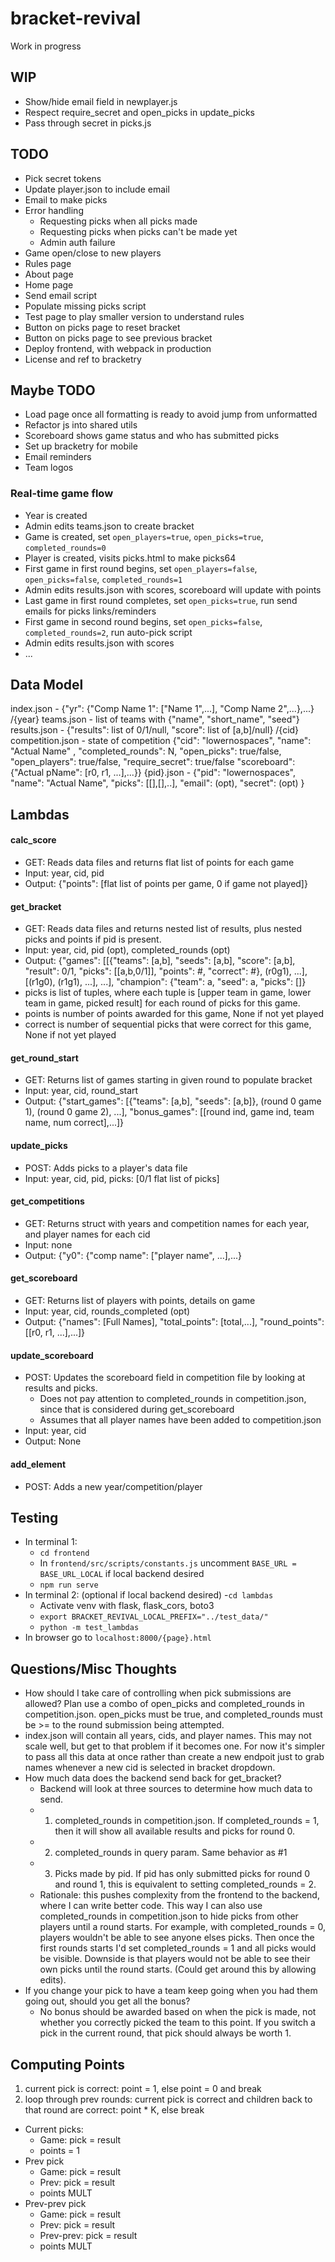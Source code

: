 # bracket-revival
Work in progress

## WIP
- Show/hide email field in newplayer.js
- Respect require_secret and open_picks in update_picks
- Pass through secret in picks.js

## TODO
- Pick secret tokens
- Update player.json to include email
- Email to make picks
- Error handling
	- Requesting picks when all picks made
	- Requesting picks when picks can't be made yet
	- Admin auth failure
- Game open/close to new players
- Rules page
- About page
- Home page
- Send email script
- Populate missing picks script
- Test page to play smaller version to understand rules
- Button on picks page to reset bracket
- Button on picks page to see previous bracket
- Deploy frontend, with webpack in production
- License and ref to bracketry

## Maybe TODO
- Load page once all formatting is ready to avoid jump from unformatted
- Refactor js into shared utils
- Scoreboard shows game status and who has submitted picks
- Set up bracketry for mobile
- Email reminders
- Team logos

### Real-time game flow
- Year is created
- Admin edits teams.json to create bracket
- Game is created, set `open_players=true`, `open_picks=true`, `completed_rounds=0`
- Player is created, visits picks.html to make picks64
- First game in first round begins, set `open_players=false`, `open_picks=false`, `completed_rounds=1`
- Admin edits results.json with scores, scoreboard will update with points
- Last game in first round completes, set `open_picks=true`, run send emails for picks links/reminders
- First game in second round begins, set `open_picks=false`, `completed_rounds=2`, run auto-pick script
- Admin edits results.json with scores
- ...

## Data Model
index.json - {"yr": {"Comp Name 1": ["Name 1",...],  "Comp Name 2",...},...}
/{year}
  teams.json - list of teams with {"name", "short_name", "seed"}
  results.json - {"results": list of 0/1/null, "score": list of [a,b]/null}
  /{cid}
    competition.json - state of competition {"cid": "lowernospaces", "name": "Actual Name" , "completed_rounds": N, "open_picks": true/false, "open_players": true/false, "require_secret": true/false
                                             "scoreboard": {"Actual pName": [r0, r1, ...],...}}
    {pid}.json - {"pid": "lowernospaces", "name": "Actual Name", "picks": [[],[],..], "email": (opt), "secret": (opt) }
 
## Lambdas
#### calc_score
- GET: Reads data files and returns flat list of points for each game
- Input: year, cid, pid
- Output: {"points": [flat list of points per game, 0 if game not played]}
#### get_bracket
- GET: Reads data files and returns nested list of results, plus nested picks and points if pid is present.
- Input: year, cid, pid (opt), completed_rounds (opt)
- Output: {"games": [[{"teams": [a,b], "seeds": [a,b], "score": [a,b], "result": 0/1, "picks": [[a,b,0/1]], "points": #, "correct": #}, (r0g1), ...], [(r1g0), (r1g1), ...], ...],
           "champion": {"team": a, "seed": a, "picks": []}
- picks is list of tuples, where each tuple is [upper team in game, lower team in game, picked result] for each round of picks for this game.
- points is number of points awarded for this game, None if not yet played
- correct is number of sequential picks that were correct for this game, None if not yet played
#### get_round_start
- GET: Returns list of games starting in given round to populate bracket
- Input: year, cid, round_start
- Output: {"start_games": [{"teams": [a,b], "seeds": [a,b]}, (round 0 game 1), (round 0 game 2), ...],
           "bonus_games": [[round ind, game ind, team name, num correct],...]}
#### update_picks
- POST: Adds picks to a player's data file
- Input: year, cid, pid, picks: [0/1 flat list of picks]
#### get_competitions
- GET: Returns struct with years and competition names for each year, and player names for each cid
- Input: none
- Output: {"y0": {"comp name": ["player name", ...],...}
#### get_scoreboard
- GET: Returns list of players with points, details on game
- Input: year, cid, rounds_completed (opt)
- Output: {"names": [Full Names], "total_points": [total,...], "round_points": [[r0, r1, ...],...]}
#### update_scoreboard
- POST: Updates the scoreboard field in competition file by looking at results and picks.
	- Does not pay attention to completed_rounds in competition.json, since that is considered during get_scoreboard
	- Assumes that all player names have been added to competition.json
- Input: year, cid
- Output: None
#### add_element
- POST: Adds a new year/competition/player

## Testing
- In terminal 1:
	- `cd frontend`
	- In `frontend/src/scripts/constants.js` uncomment `BASE_URL = BASE_URL_LOCAL` if local backend desired 
	- `npm run serve`
- In terminal 2: (optional if local backend desired)
	-`cd lambdas`
	- Activate venv with flask, flask_cors, boto3
	- `export BRACKET_REVIVAL_LOCAL_PREFIX="../test_data/"`
	- `python -m test_lambdas`
- In browser go to `localhost:8000/{page}.html` 
 
## Questions/Misc Thoughts
- How should I take care of controlling when pick submissions are allowed? Plan use a combo of open_picks and completed_rounds in competition.json. open_picks must be true, and completed_rounds must be >= to the round submission being attempted. 
- index.json will contain all years, cids, and player names. This may not scale well, but get to that problem if it becomes one. For now it's simpler to pass all this data at once rather than create a new endpoit just to grab names whenever a new cid is selected in bracket dropdown.
- How much data does the backend send back for get_bracket?
	- Backend will look at three sources to determine how much data to send.
	- 1. completed_rounds in competition.json. If completed_rounds = 1, then it will show all available results and picks for round 0.
	- 2. completed_rounds in query param. Same behavior as #1
	- 3. Picks made by pid. If pid has only submitted picks for round 0 and round 1, this is equivalent to setting completed_rounds = 2. 
	- Rationale: this pushes complexity from the frontend to the backend, where I can write better code. This way I can also use completed_rounds in competition.json to hide picks from other players until a round starts. For example, with completed_rounds = 0, players wouldn't be able to see anyone elses picks. Then once the first rounds starts I'd set completed_rounds = 1 and all picks would be visible. Downside is that players would not be able to see their own picks until the round starts. (Could get around this by allowing edits).
- If you change your pick to have a team keep going when you had them going out, should you get all the bonus?
	- No bonus should be awarded based on when the pick is made, not whether you correctly picked the team to this point. If you switch a pick in the current round, that pick should always be worth 1.

## Computing Points
1. current pick is correct: point = 1, else point = 0 and break
2. loop through prev rounds: current pick is correct and children back to that round are correct: point * K, else break

- Current picks:
	- Game: pick = result
	- points = 1
- Prev pick
	- Game: pick = result
	- Prev: pick = result
	- points MULT
- Prev-prev pick
	- Game: pick = result
	- Prev: pick = result
	- Prev-prev: pick = result
	- points MULT

